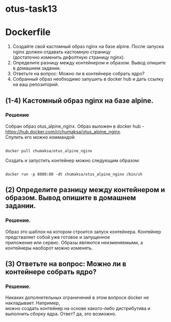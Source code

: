 # otus-task13

# Dockerfile

1. Создайте свой кастомный образ nginx на базе alpine. После запуска nginx должен отдавать кастомную страницу \
   (достаточно изменить дефолтную страницу nginx).
2. Определите разницу между контейнером и образом. Вывод опишите в домашнем задании.
3. Ответьте на вопрос: Можно ли в контейнере собрать ядро?
4. Собранный образ необходимо запушить в docker hub и дать ссылку на ваш репозиторий. 

## (1-4) Кастомный образ nginx на базе alpine.

### Решение

Собран образ otus_alpine_nginx. Образ выложен в docker hub - https://hub.docker.com/r/chumaksa/otus_alpine_nginx. \
Спулить его можно коммандой:
```

docker pull chumaksa/otus_alpine_nginx
```

Создать и запустить контейнер можно следующим образом:
```

docker run -p 8080:80 -dt chumaksa/otus_alpine_nginx /bin/sh
```

## (2) Определите разницу между контейнером и образом. Вывод опишите в домашнем задании.

### Решение.

Образ это шаблон на котором строится запуск контейнера. Контейнер предстваляет собой уже готовое и запущенное \
приложение или сервис. Образы являются неизменяемыми, а контейнеры наоборот можно изменять. 

## (3) Ответьте на вопрос: Можно ли в контейнере собрать ядро?

### Решение.

Никаких дополнетельных ограничений в этом вопросе docker не накладывает. Например, \
можно создать контейнер на основе какого-либо дистрибутива и выполнить сборку ядра.
Ответ? да, это возможно. 

 	
